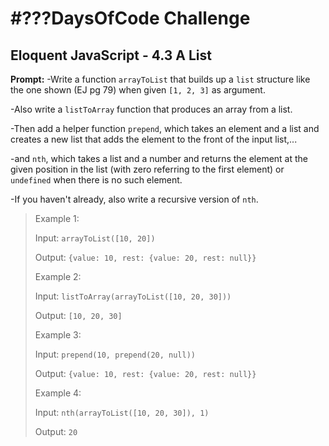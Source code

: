 # #???DaysOfCode Challenge

## Eloquent JavaScript - 4.3 A List

**Prompt:**
-Write a function `arrayToList` that builds up a `list` structure like the one shown (EJ pg 79) when given `[1, 2, 3]` as argument. 

-Also write a `listToArray` function that produces an array from a list. 

-Then add a helper function `prepend`, which takes an element and a list and creates a new list that adds the element to the front of the input list,...

-and `nth`, which takes a list and a number and returns the element at the given position in the list (with zero referring to the first element) or `undefined` when there is no such element. 

-If you haven't already, also write a recursive version of `nth`.

> Example 1:
> 
> Input: `arrayToList([10, 20])`
>  
> Output: `{value: 10, rest: {value: 20, rest: null}}`
>
> Example 2:
> 
> Input: `listToArray(arrayToList([10, 20, 30]))`
>  
> Output: `[10, 20, 30]`
>
> Example 3:
> 
> Input: `prepend(10, prepend(20, null))`
>
> Output: `{value: 10, rest: {value: 20, rest: null}}`
>
> Example 4:
>
> Input: `nth(arrayToList([10, 20, 30]), 1)`
>
> Output: `20`
>

